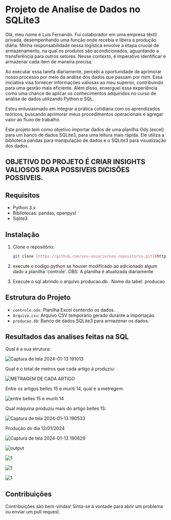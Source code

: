 # Projeto de Analise de Dados no SQLite3

Olá, meu nome é Luis Fernando. Fui colaborador em uma empresa têxtil privada, desempenhando uma função onde recebia e libera a produção diária. Minha responsabilidade nessa logística envolve a etapa crucial de armazenamento, na qual os produtos são acondicionados, aguardando a transferência para outros setores. Nesse contexto, é imperativo identificar e armazenar cada item de maneira precisa.

Ao executar essa tarefa diariamente, percebi a oportunidade de aprimorar nosso processo por meio da análise dos dados que passam por mim. Essa iniciativa visa fornecer informações valiosas ao meu superior, contribuindo para uma gestão mais eficiente. Além disso, enxerguei essa experiência como uma chance de aplicar os conhecimentos adquiridos no curso de análise de dados utilizando Python e SQL.

Estou entusiasmado em integrar a prática cotidiana com os aprendizados teóricos, buscando aprimorar meus procedimentos operacionais e agregar valor ao fluxo de trabalho.

Este projeto tem como objetivo importar dados de uma planilha Ods (excel) para um banco de dados SQLite3, para uma leitura mais rápida. Ele utiliza a biblioteca pandas para manipulação de dados e o SQLite3 para visualização dos dados.

## OBJETIVO DO PROJETO É CRIAR INSIGHTS VALIOSOS PARA POSSIVEIS DICISÕES POSSIVEIS.
 

## Requisitos

- Python 3.x
- Bibliotecas: pandas, openpyxl
- Sqlite3

## Instalação

1. Clone o repositório:

    ```bash
    git clone [https://github.com/seu-usuario/seu-repositorio.git](https://github.com/luisfernandogbraga/ANALISE_DE_PRODUCAO_DULOREN.git)
    ```

2. execute o codigo python se houver modificado ao adicionado algum dado a planilha 'controle'. OBS: A planilha é atualizada diáriamente

3. Execute o sql abrindo o arquivo producao.db . Nome da tabel: producao 

  
## Estrutura do Projeto

- `controle.ods`: Planilha Excel contendo os dados.
- `Arquivo.csv`: Arquivo CSV temporário gerado durante a importação.
- `producao.db`: Banco de dados SQLite3 para armazenar os dados.


## Resultados das analises feitas na SQL

Qual é a sua etrutura:

![Captura de tela 2024-01-13 191013](https://github.com/luisfernandogbraga/ANALISE_DE_PRODUCAO_DULOREN/assets/134460985/22d204e4-fad8-4e62-9637-023d1081a368)


Qual é o total de metros que cada artigo á produziu:

![METRAGEM DE CADA ARTIGO](https://github.com/luisfernandogbraga/ANALISE_DE_PRODUCAO_DULOREN/assets/134460985/4e2f658e-1fcd-4889-9dad-b3047b6263dc)

Entre os artigos belles 15 e muriti 14, qual é a metregem:

![entre belles 15 e muriti 14](https://github.com/luisfernandogbraga/ANALISE_DE_PRODUCAO_DULOREN/assets/134460985/3ba2445e-ccf3-40e0-aadb-d77ffd477027)

Qual máquina produziu mais do artigo belles 15:

![Captura de tela 2024-01-13 190533](https://github.com/luisfernandogbraga/ANALISE_DE_PRODUCAO_DULOREN/assets/134460985/8095ee6e-9d08-4157-9799-95c9f8eed155)

Produção do dia 12/01/2024

![Captura de tela 2024-01-13 190629](https://github.com/luisfernandogbraga/ANALISE_DE_PRODUCAO_DULOREN/assets/134460985/7daffac3-1e66-4bf9-a812-33d7b12179d5)

![output](https://github.com/luisfernandogbraga/ANALISE_DE_PRODUCAO_DULOREN/assets/134460985/ea054c8f-ee19-4401-af8c-6084f0a399e1)

![1](https://github.com/luisfernandogbraga/ANALISE_DE_PRODUCAO_DULOREN/assets/134460985/5b18f0c1-4d33-4a06-b88c-21e6ffefaf60)

![1](https://github.com/luisfernandogbraga/ANALISE_DE_PRODUCAO_DULOREN/assets/134460985/fe0283c3-6dd6-471b-ad93-aff740f548b3)

![1](https://github.com/luisfernandogbraga/ANALISE_DE_PRODUCAO_DULOREN/assets/134460985/a838a82f-8231-4632-aea5-e3b29a0fc89b)








## Contribuições

Contribuições são bem-vindas! Sinta-se à vontade para abrir um problema ou enviar um pull request.

